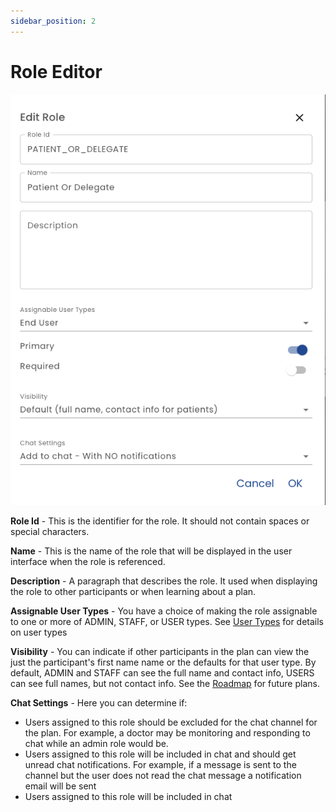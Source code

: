 ```yaml
---
sidebar_position: 2
---
```


# Role Editor

![Role Editor](./img/role-editor.png)

**Role Id** - This is the identifier for the role.  It should not contain spaces or special characters.

**Name** - This is the name of the role that will be displayed in the user interface when the role is referenced.

**Description** - A paragraph that describes the role. It used when displaying the role to other participants or when learning about a plan.

**Assignable User Types** - You have a choice of making the role assignable to one or more of ADMIN, STAFF, or USER types.  See [User Types](/using-healix/user-types) for details on user types

**Visibility** - You can indicate if other participants in the plan can view the just the participant's first name name or the defaults for that user type.  By default, ADMIN and STAFF can see the full name and contact info, USERS can see full names, but not contact info.  See the [Roadmap](/roadmap#role-visibility) for future plans.

**Chat Settings** - Here you can determine if:

* Users assigned to this role should be excluded for the chat channel for the plan.  For example, a doctor may be monitoring and responding to chat while an admin role would be.
* Users assigned to this role will be included in chat and should get unread chat notifications.  For example, if a message is sent to the channel but the user does not read the chat message a notification email will be sent
* Users assigned to this role will be included in chat

